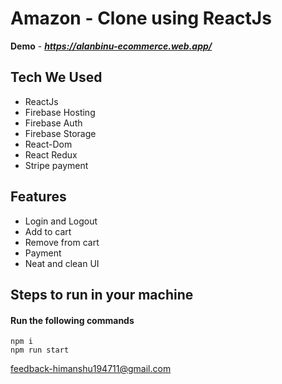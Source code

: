
# Amazon - Clone using ReactJs

**Demo** - ***https://alanbinu-ecommerce.web.app/***

## Tech We Used

- ReactJs
- Firebase Hosting
- Firebase Auth
- Firebase Storage
- React-Dom
- React Redux
- Stripe payment

## Features

- Login and Logout
- Add to cart
- Remove from cart
- Payment 
- Neat and clean UI

## Steps to run in your machine

#### Run the following commands
```
npm i
npm run start
```

feedback-himanshu194711@gmail.com
